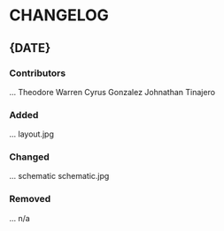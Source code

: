 # CHANGELOG

## {DATE}
### Contributors
...
Theodore Warren
Cyrus Gonzalez
Johnathan Tinajero
### Added
...
layout.jpg
### Changed
...
schematic
schematic.jpg
### Removed
...
n/a